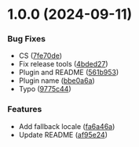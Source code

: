 # 1.0.0 (2024-09-11)


### Bug Fixes

* CS ([7fe70de](https://github.com/boutdecode/store/commit/7fe70dea01afb88c3d48545a46445d47bd983184))
* Fix release tools ([4bded27](https://github.com/boutdecode/store/commit/4bded27eab106cc80d668c15deb2b1b052ffbb52))
* Plugin and README ([561b953](https://github.com/boutdecode/store/commit/561b9534809f210fa949f91175f54c212dd38441))
* Plugin name ([bbe0a6a](https://github.com/boutdecode/store/commit/bbe0a6af2348e08fa198c3e2f962af3d5d9a49b4))
* Typo ([9775c44](https://github.com/boutdecode/store/commit/9775c442009bfd0625509a4755a75a5546d6dcb1))


### Features

* Add fallback locale ([fa6a46a](https://github.com/boutdecode/store/commit/fa6a46a3b08c1b976219d1147dc9d00e4b7a481a))
* Update README ([af95e24](https://github.com/boutdecode/store/commit/af95e244bd05ae981ecc411e6d953f07e7ef5bf5))
